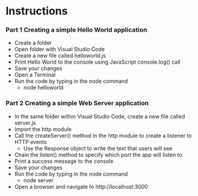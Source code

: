 # Instructions

### Part 1 Creating a simple Hello World application

- Create a folder
- Open folder with Visual Studio Code
- Create a new file called helloworld.js
- Print Hello World to the console using JavaScript console.log() call
- Save your changes
- Open a Terminal
- Run the code by typing in the node command
    - node helloworld

### Part 2 Creating a simple Web Server application

- In the same folder within Visual Studio Code, create a new file called server.js
- Import the http module
- Call the createServer() method in the http module to create a listener to HTTP events
    - Use the Response object to write the text that users will see
- Chain the listen() method to specify which port the app will listen to
- Print a success message to the console
- Save your changes
- Run the code by typing in the node command
    - node server
- Open a browser and navigate to http://localhost:3000